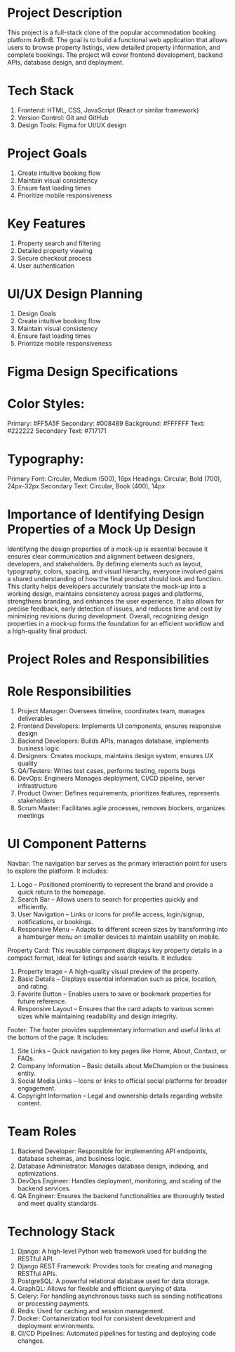 # Project Description
This project is a full-stack clone of the popular accommodation booking platform AirBnB. The goal is to build a functional web application that allows users to browse property listings, view detailed property information, and complete bookings. The project will cover frontend development, backend APIs, database design, and deployment.

# Tech Stack
1. Frontend: HTML, CSS, JavaScript (React or similar framework)
2. Version Control: Git and GitHub
3. Design Tools: Figma for UI/UX design

# Project Goals
1. Create intuitive booking flow
2. Maintain visual consistency
3. Ensure fast loading times
4. Prioritize mobile responsiveness

# Key Features
1. Property search and filtering
2. Detailed property viewing
3. Secure checkout process
4. User authentication

# UI/UX Design Planning
1. Design Goals
2. Create intuitive booking flow
3. Maintain visual consistency
4. Ensure fast loading times
5. Prioritize mobile responsiveness

# Figma Design Specifications
# Color Styles:
Primary: #FF5A5F
Secondary: #008489
Background: #FFFFFF
Text: #222222
Secondary Text: #717171

# Typography:
Primary Font: Circular, Medium (500), 16px
Headings: Circular, Bold (700), 24px-32px
Secondary Text: Circular, Book (400), 14px

# Importance of Identifying Design Properties of a Mock Up Design
Identifying the design properties of a mock-up is essential because it ensures clear communication and alignment between designers, developers, and stakeholders. By defining elements such as layout, typography, colors, spacing, and visual hierarchy, everyone involved gains a shared understanding of how the final product should look and function. This clarity helps developers accurately translate the mock-up into a working design, maintains consistency across pages and platforms, strengthens branding, and enhances the user experience. It also allows for precise feedback, early detection of issues, and reduces time and cost by minimizing revisions during development. Overall, recognizing design properties in a mock-up forms the foundation for an efficient workflow and a high-quality final product.

# Project Roles and Responsibilities
# Role	Responsibilities
1. Project Manager: Oversees timeline, coordinates team, manages deliverables
2. Frontend Developers: Implements UI components, ensures responsive design
3. Backend Developers: Builds APIs, manages database, implements business logic
4. Designers: Creates mockups, maintains design system, ensures UX quality
5. QA/Testers: Writes test cases, performs testing, reports bugs
6. DevOps: Engineers	Manages deployment, CI/CD pipeline, server infrastructure
7. Product Owner: Defines requirements, prioritizes features, represents stakeholders
8. Scrum Master: Facilitates agile processes, removes blockers, organizes meetings

# UI Component Patterns
Navbar: The navigation bar serves as the primary interaction point for users to explore the platform. It includes:
1. Logo – Positioned prominently to represent the brand and provide a quick return to the homepage.
2. Search Bar – Allows users to search for properties quickly and efficiently.
3. User Navigation – Links or icons for profile access, login/signup, notifications, or bookings.
4. Responsive Menu – Adapts to different screen sizes by transforming into a hamburger menu on smaller devices to maintain usability on mobile.

Property Card: This reusable component displays key property details in a compact format, ideal for listings and search results. It includes:
1. Property Image – A high-quality visual preview of the property.
2. Basic Details – Displays essential information such as price, location, and rating.
3. Favorite Button – Enables users to save or bookmark properties for future reference.
4. Responsive Layout – Ensures that the card adapts to various screen sizes while maintaining readability and design integrity.

Footer: The footer provides supplementary information and useful links at the bottom of the page. It includes:
1. Site Links – Quick navigation to key pages like Home, About, Contact, or FAQs.
2. Company Information – Basic details about MeChampion or the business entity.
3. Social Media Links – Icons or links to official social platforms for broader engagement.
4. Copyright Information – Legal and ownership details regarding website content.

# Team Roles
1. Backend Developer: Responsible for implementing API endpoints, database schemas, and business logic.
2. Database Administrator: Manages database design, indexing, and optimizations.
3. DevOps Engineer: Handles deployment, monitoring, and scaling of the backend services.
4. QA Engineer: Ensures the backend functionalities are thoroughly tested and meet quality standards.

# Technology Stack
1. Django: A high-level Python web framework used for building the RESTful API.
2. Django REST Framework: Provides tools for creating and managing RESTful APIs.
3. PostgreSQL: A powerful relational database used for data storage.
4. GraphQL: Allows for flexible and efficient querying of data.
5. Celery: For handling asynchronous tasks such as sending notifications or processing payments.
6. Redis: Used for caching and session management.
7. Docker: Containerization tool for consistent development and deployment environments.
8. CI/CD Pipelines: Automated pipelines for testing and deploying code changes.
